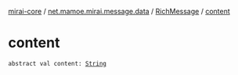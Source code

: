 [mirai-core](../../index.md) / [net.mamoe.mirai.message.data](../index.md) / [RichMessage](index.md) / [content](./content.md)

# content

`abstract val content: `[`String`](https://kotlinlang.org/api/latest/jvm/stdlib/kotlin/-string/index.html)